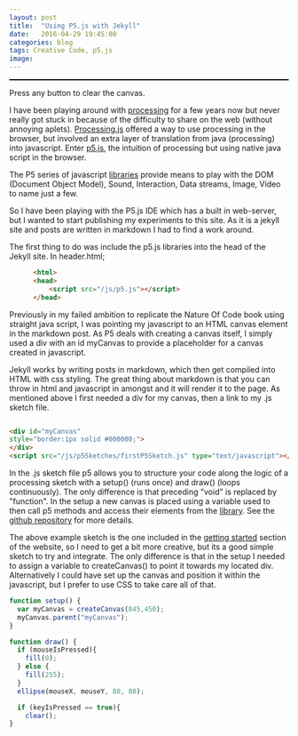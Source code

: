 ```yaml
---
layout: post
title:  "Using P5.js with Jekyll"
date:   2016-04-29 19:45:00
categories: blog
tags: Creative Code, p5.js
image:
---
```

<div id="myCanvas"
style="border:1px solid #000000;">
</div>

<script src="/js/p5Sketches/firstP5Sketch.js" type="text/javascript"></script>

Press any button to clear the canvas.

I have been playing around with [processing](www.processing.org) for a few years now but never really got stuck in because of the difficulty to share on the web (without annoying aplets). [Processing.js](www.processingjs.org) offered a way to use processing in the browser, but involved an extra layer of translation from java (processing) into javascript. Enter [p5.js](www.p5js.org), the intuition of processing but using native java script in the browser.

The P5 series of javascript [libraries](https://p5js.org/libraries/) provide means to play with the DOM (Document Object Model), Sound, Interaction, Data streams, Image, Video to name just a few.

So I have been playing with the P5.js IDE which has a built in web-server, but I wanted to start publishing my experiments to this site. As it is a jekyll site and posts are written in markdown I had to find a work around.

The first thing to do was include the p5.js libraries into the head of the Jekyll site. In header.html;


~~~ html
      <html>
      <head>
          <script src="/js/p5.js"></script>
      </head>
~~~

Previously in my failed ambition to replicate the Nature Of Code book using straight java script, I was pointing my javascript to an HTML canvas element in the markdown post. As P5 deals with creating a canvas itself, I simply used a div with an id myCanvas to provide a placeholder for a canvas created in javascript.

Jekyll works by writing posts in markdown, which then get compiled into HTML with css styling. The great thing about markdown is that you can throw in html and javascript in amongst and it will render it to the page. As mentioned above I first needed a div for my canvas, then a link to my .js sketch file.

~~~ html

<div id="myCanvas"
style="border:1px solid #000000;">
</div>
<script src="/js/p5Sketches/firstP5Sketch.js" type="text/javascript"></script>
~~~

In the .js sketch file p5 allows you to structure your code along the logic of a processing sketch with a setup() (runs once) and draw() (loops continuously). The only difference is that preceding "void" is replaced by "function". In the setup a new canvas is placed using a variable used to then call p5 methods and access their elements from the [library](http://p5js.org/reference/#/p5.Element). See the [github repository](https://github.com/processing/p5.js/wiki/Beyond-the-canvas) for more details.

The above example sketch is the one included in the [getting started](https://p5js.org/get-started/) section of the website, so I need to get a bit more creative, but its a good simple sketch to try and integrate. The only difference is that in the setup I needed to assign a variable to createCanvas() to point it towards my located div. Alternatively I could have set up the canvas and position it within the javascript, but I prefer to use CSS to take care all of that.

~~~ javascript
function setup() {
  var myCanvas = createCanvas(845,450);
  myCanvas.parent("myCanvas");
}

function draw() {
  if (mouseIsPressed){
    fill(0);
  } else {
    fill(255);
  }
  ellipse(mouseX, mouseY, 80, 80);

  if (keyIsPressed == true){
    clear();
}
~~~
